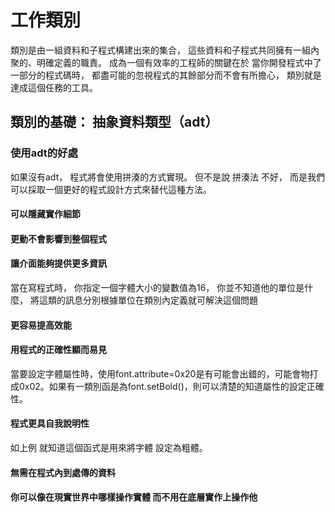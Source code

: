 # 工作類別
類別是由一組資料和子程式構建出來的集合， 這些資料和子程式共同擁有一組內聚的、明確定義的職責。 成為一個有效率的工程師的關鍵在於 當你開發程式中了一部分的程式碼時， 都盡可能的忽視程式的其餘部分而不會有所擔心， 類別就是達成這個任務的工具。
## 類別的基礎： 抽象資料類型（adt）
### 使用adt的好處
如果沒有adt， 程式將會使用拼湊的方式實現。 但不是說 拼湊法 不好， 而是我們可以採取一個更好的程式設計方式來替代這種方法。
#### 可以隱藏實作細節
#### 更動不會影響到整個程式
#### 讓介面能夠提供更多資訊
當在寫程式時， 你指定一個字體大小的變數值為16， 你並不知道他的單位是什麼， 將這類的訊息分別根據單位在類別內定義就可解決這個問題
#### 更容易提高效能
#### 用程式的正確性顯而易見
當要設定字體屬性時，使用font.attribute=0x20是有可能會出錯的，可能會物打成0x02。如果有一類別函是為font.setBold()，則可以清楚的知道屬性的設定正確性。
#### 程式更具自我說明性
如上例 就知道這個函式是用來將字體 設定為粗體。
#### 無需在程式內到處傳的資料
####  你可以像在現實世界中哪樣操作實體 而不用在底層實作上操作他

<!--stackedit_data:
eyJoaXN0b3J5IjpbMTg3NTM3NjExMiwtNzM1NjQyNjIzLC00Nz
AzNTk3MDgsLTQxMTE4NjY4NiwxOTk1MjE5MTU2LDEwNDI4NzQ3
OTVdfQ==
-->